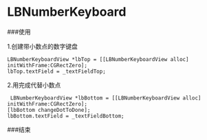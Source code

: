 # LBNumberKeyboard
###使用

1.创建带小数点的数字键盘

    LBNumberKeyboardView *lbTop = [[LBNumberKeyboardView alloc] initWithFrame:CGRectZero];
    lbTop.textField = _textFieldTop;
    
    
2.用完成代替小数点
     
     LBNumberKeyboardView *lbBottom = [[LBNumberKeyboardView alloc] initWithFrame:CGRectZero];
    [lbBottom changeDotToDone];
    lbBottom.textField = _textFieldBottom;
    
    
    
###结束